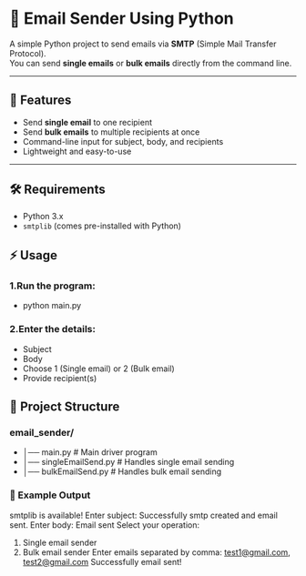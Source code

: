 # 📧 Email Sender Using Python

A simple Python project to send emails via **SMTP** (Simple Mail Transfer Protocol).  
You can send **single emails** or **bulk emails** directly from the command line.

---

## 🚀 Features
- Send **single email** to one recipient
- Send **bulk emails** to multiple recipients at once
- Command-line input for subject, body, and recipients
- Lightweight and easy-to-use

---

## 🛠️ Requirements
- Python 3.x
- `smtplib` (comes pre-installed with Python)


## ⚡ Usage

### 1.Run the program:
- python main.py

### 2.Enter the details:
- Subject
- Body
- Choose 1 (Single email) or 2 (Bulk email)
- Provide recipient(s)

## 📂 Project Structure
### email_sender/
- │── main.py              # Main driver program
- │── singleEmailSend.py   # Handles single email sending
- │── bulkEmailSend.py     # Handles bulk email sending

### 🎯 Example Output
smtplib is available!
Enter subject: Successfully smtp created and email sent.
Enter body: Email sent
Select your operation:
1. Single email sender
2. Bulk email sender
Enter emails separated by comma: test1@gmail.com, test2@gmail.com
Successfully email sent!
